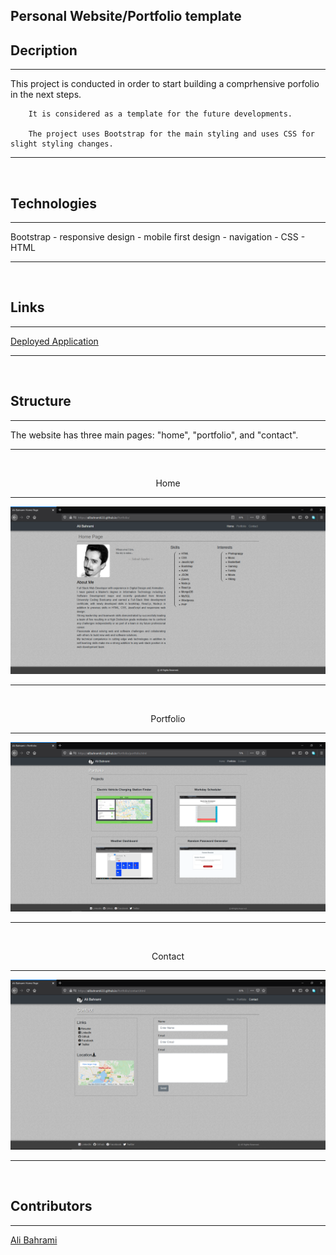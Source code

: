 <h2>Personal Website/Portfolio template</h2>

## Decription
<hr/>
<p>
        This project is conducted in order to start building a comprhensive porfolio in the next steps.

        It is considered as a template for the future developments.

        The project uses Bootstrap for the main styling and uses CSS for slight styling changes.
</p>
<hr/>
<br>

## Technologies
<hr/>
<p>
    Bootstrap - responsive design - mobile first design - navigation - CSS - HTML
</p>
<hr/>
<br>

## Links

<hr/>
<p>
    <a href="https://alibahrami633.github.io/Portfolio/" target="_blank">Deployed Application </a>
</p>
<hr/>
<br>

## Structure
<hr/>
<p>
    The website has three main pages: "home", "portfolio", and "contact".
</p>
<hr/>
<br>

<p align="center">
    <span>Home</span><hr>
    <img alt="Home" src="https://github.com/alibahrami633/Portfolio/blob/master/assets/screenshots/screenshot01.png">
</p>
<hr/>
<br/>
<p align="center">
    <span>Portfolio</span><hr>
    <img alt="Portfolio" src="https://github.com/alibahrami633/Portfolio/blob/master/assets/screenshots/screenshot02.png">
</p>
<hr/>
<br/>
<p align="center">
    <span>Contact</span><hr/>
    <img alt="Contact" src="https://github.com/alibahrami633/Portfolio/blob/master/assets/screenshots/screenshot03.png">
</p>
<hr/>
<br/>

## Contributors
<hr/>
<p>
    <a href="mailto:ali.bahrami633@yahoo.com">Ali Bahrami</a>
</p>
